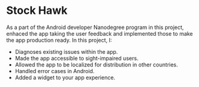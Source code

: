 # Stock Hawk

As a part of the Android developer Nanodegree program in this project, enhaced the app taking the user feedback and implemented those to make the app production ready.
In this project, I:
*	Diagnoses existing issues within the app.
*	Made the app accessible to sight-impaired users.
*	Allowed the app to be localized for distribution in other countries.
*	Handled error cases in Android.
*	Added a widget to your app experience.

